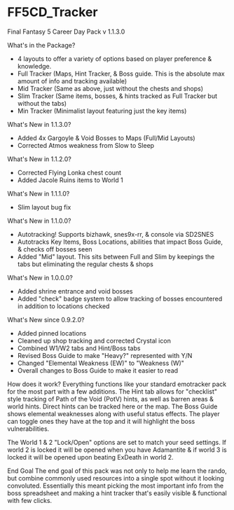# FF5CD_Tracker
Final Fantasy 5 Career Day Pack v 1.1.3.0

What's in the Package?
- 4 layouts to offer a variety of options based on player preference & knowledge.
- Full Tracker (Maps, Hint Tracker, & Boss guide. This is the absolute max amount of info and tracking available)
- Mid Tracker (Same as above, just without the chests and shops)
- Slim Tracker (Same items, bosses, & hints tracked as Full Tracker but without the tabs)
- Min Tracker (Minimalist layout featuring just the key items)

What's New in 1.1.3.0?
- Added 4x Gargoyle & Void Bosses to Maps (Full/Mid Layouts)
- Corrected Atmos weakness from Slow to Sleep

What's New in 1.1.2.0?
- Corrected Flying Lonka chest count
- Added Jacole Ruins items to World 1

What's New in 1.1.1.0?
- Slim layout bug fix

What's New in 1.1.0.0?
- Autotracking! Supports bizhawk, snes9x-rr, & console via SD2SNES
- Autotracks Key Items, Boss Locations, abilities that impact Boss Guide, & checks off bosses seen
- Added "Mid" layout. This sits between Full and Slim by keepings the tabs but eliminating the regular chests & shops

What's New in 1.0.0.0?
- Added shrine entrance and void bosses
- Added "check" badge system to allow tracking of bosses encountered in addition to locations checked

What's New since 0.9.2.0?
- Added pinned locations
- Cleaned up shop tracking and corrected Crystal icon
- Combined W1/W2 tabs and Hint/Boss tabs
- Revised Boss Guide to make "Heavy?" represented with Y/N
- Changed "Elemental Weakness (EW)" to "Weakness (W)"
- Overall changes to Boss Guide to make it easier to read

How does it work?
Everything functions like your standard emotracker pack for the most part with a few additions.
The Hint tab allows for "checklist" style tracking of Path of the Void (PotV) hints, as well as barren areas & world hints. Direct hints can be tracked here or the map.
The Boss Guide shows elemental weaknesses along with useful status effects. The player can toggle ones they have at the top and it will highlight the boss vulnerabilities.

The World 1 & 2 "Lock/Open" options are set to match your seed settings. If world 2 is locked it will be opened when you have Adamantite & if world 3 is locked it will be opened upon beating ExDeath in world 2.

End Goal
The end goal of this pack was not only to help me learn the rando, but combine commonly used resources into a single spot without it looking convoluted.
Essentially this meant picking the most important info from the boss spreadsheet and making a hint tracker that's easily visible & functional with few clicks.
